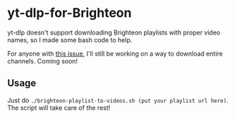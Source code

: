 # yt-dlp-for-Brighteon
yt-dlp doesn't support downloading Brighteon playlists with proper video names, so I made some bash code to help. 

For anyone with [this issue](https://github.com/yt-dlp/yt-dlp/issues/2017), I'll still be working on a way to download entire channels. Coming soon!

## Usage
Just do `./brighteon-playlist-to-videos.sh (put your playlist url here)`. The script will take care of the rest!

